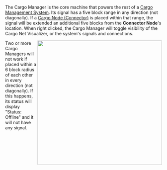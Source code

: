 The Cargo Manager is the core machine that powers the rest of a [Cargo Management System](https://github.com/TheBusyBiscuit/Slimefun4/wiki/Cargo-Management-System). Its signal has a five block range in any direction (not diagonally). If a [Cargo Node (Connector)](https://github.com/TheBusyBiscuit/Slimefun4/wiki/Cargo-Nodes#connector-node) is placed within that range, the signal will be extended an additional five blocks from the **Connector Node**'s location. When right clicked, the Cargo Manager will toggle visibility of the Cargo Net Visualizer, or the system's signals and connections.

<img src="https://i.imgur.com/TbgISE7.png" align="right" width="400px">Two or more Cargo Managers will not work if placed within a 6 block radius of each other in every direction (not diagonally). If this happens, its status will display "Status: Offline" and it will not have any signal.